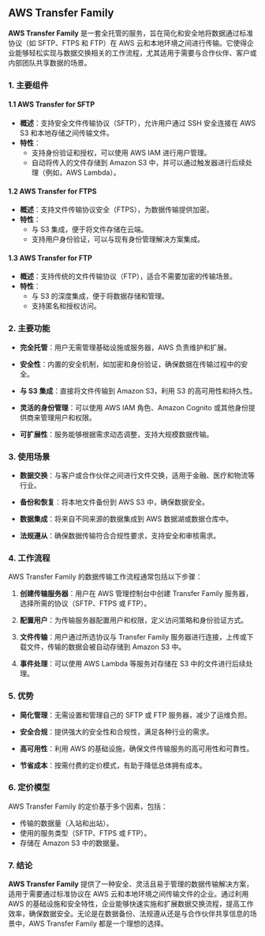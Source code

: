 ## AWS Transfer Family

**AWS Transfer Family** 是一套全托管的服务，旨在简化和安全地将数据通过标准协议（如 SFTP、FTPS 和 FTP）在 AWS 云和本地环境之间进行传输。它使得企业能够轻松实现与数据交换相关的工作流程，尤其适用于需要与合作伙伴、客户或内部团队共享数据的场景。

### 1. 主要组件

#### 1.1 AWS Transfer for SFTP
- **概述**：支持安全文件传输协议（SFTP），允许用户通过 SSH 安全连接在 AWS S3 和本地存储之间传输文件。
- **特性**：
  - 支持身份验证和授权，可以使用 AWS IAM 进行用户管理。
  - 自动将传入的文件存储到 Amazon S3 中，并可以通过触发器进行后续处理（例如，AWS Lambda）。
  
#### 1.2 AWS Transfer for FTPS
- **概述**：支持文件传输协议安全（FTPS），为数据传输提供加密。
- **特性**：
  - 与 S3 集成，便于将文件存储在云端。
  - 支持用户身份验证，可以与现有身份管理解决方案集成。

#### 1.3 AWS Transfer for FTP
- **概述**：支持传统的文件传输协议（FTP），适合不需要加密的传输场景。
- **特性**：
  - 与 S3 的深度集成，便于将数据存储和管理。
  - 支持匿名和授权访问。

### 2. 主要功能

- **完全托管**：用户无需管理基础设施或服务器，AWS 负责维护和扩展。
  
- **安全性**：内置的安全机制，如加密和身份验证，确保数据在传输过程中的安全。

- **与 S3 集成**：直接将文件传输到 Amazon S3，利用 S3 的高可用性和持久性。

- **灵活的身份管理**：可以使用 AWS IAM 角色、Amazon Cognito 或其他身份提供商来管理用户和权限。

- **可扩展性**：服务能够根据需求动态调整，支持大规模数据传输。

### 3. 使用场景

- **数据交换**：与客户或合作伙伴之间进行文件交换，适用于金融、医疗和物流等行业。
  
- **备份和恢复**：将本地文件备份到 AWS S3 中，确保数据安全。

- **数据集成**：将来自不同来源的数据集成到 AWS 数据湖或数据仓库中。

- **法规遵从**：确保数据传输符合合规性要求，支持安全和审核需求。

### 4. 工作流程

AWS Transfer Family 的数据传输工作流程通常包括以下步骤：

1. **创建传输服务器**：用户在 AWS 管理控制台中创建 Transfer Family 服务器，选择所需的协议（SFTP、FTPS 或 FTP）。

2. **配置用户**：为传输服务器配置用户和权限，定义访问策略和身份验证方式。

3. **文件传输**：用户通过所选协议与 Transfer Family 服务器进行连接，上传或下载文件，传输的数据会被自动存储到 Amazon S3 中。

4. **事件处理**：可以使用 AWS Lambda 等服务对存储在 S3 中的文件进行后续处理。

### 5. 优势

- **简化管理**：无需设置和管理自己的 SFTP 或 FTP 服务器，减少了运维负担。
  
- **安全合规**：提供强大的安全性和合规性，满足各种行业的需求。

- **高可用性**：利用 AWS 的基础设施，确保文件传输服务的高可用性和可靠性。

- **节省成本**：按需付费的定价模式，有助于降低总体拥有成本。

### 6. 定价模型

AWS Transfer Family 的定价基于多个因素，包括：
- 传输的数据量（入站和出站）。
- 使用的服务类型（SFTP、FTPS 或 FTP）。
- 存储在 Amazon S3 中的数据量。

### 7. 结论

**AWS Transfer Family** 提供了一种安全、灵活且易于管理的数据传输解决方案，适用于需要通过标准协议在 AWS 云和本地环境之间传输文件的企业。通过利用 AWS 的基础设施和安全特性，企业能够快速实施和扩展数据交换流程，提高工作效率，确保数据安全。无论是在数据备份、法规遵从还是与合作伙伴共享信息的场景中，AWS Transfer Family 都是一个理想的选择。